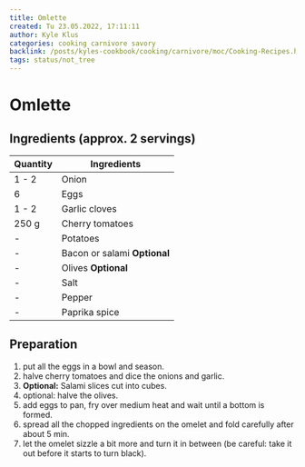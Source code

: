 ```yaml
---
title: Omlette
created: Tu 23.05.2022, 17:11:11
author: Kyle Klus
categories: cooking carnivore savory
backlink: /posts/kyles-cookbook/cooking/carnivore/moc/Cooking-Recipes.html
tags: status/not_tree
---
```


# Omlette

## Ingredients (approx. 2 servings)

| Quantity | Ingredients |
| ---------------- | ------------------------------ |
| 1 - 2 | Onion |
| 6 | Eggs |
| 1 - 2 | Garlic cloves |
| 250 g | Cherry tomatoes |
| - | Potatoes |
| - | Bacon or salami **Optional** |
| - | Olives **Optional** |
| - | Salt |
| - | Pepper |
| - | Paprika spice |

## Preparation

1. put all the eggs in a bowl and season.
2. halve cherry tomatoes and dice the onions and garlic.
3. **Optional:** Salami slices cut into cubes.
4. optional: halve the olives.
5. add eggs to pan, fry over medium heat and wait until a bottom is formed.
6. spread all the chopped ingredients on the omelet and fold carefully after about 5 min.
7. let the omelet sizzle a bit more and turn it in between (be careful: take it out before it starts to turn black).
